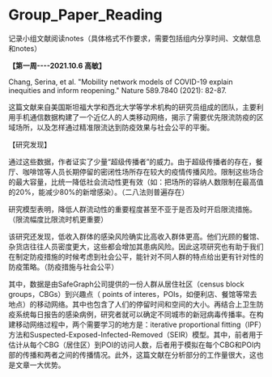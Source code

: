 # Group_Paper_Reading

记录小组文献阅读notes（具体格式不作要求，需要包括组内分享时间、文献信息和notes）

**【第一周----2021.10.6 高敏】**

Chang, Serina, et al. "Mobility network models of COVID-19 explain inequities and inform reopening." Nature 589.7840 (2021): 82-87.

这篇文献来自美国斯坦福大学和西北大学等学术机构的研究员组成的团队，主要利用手机通信数据构建了一个近亿人的人类移动网络，揭示了需要优先限流防疫的区域场所，以及怎样通过精准限流达到防疫效果与社会公平的平衡。

【研究发现】

通过这些数据，作者证实了少量“超级传播者”的威力。由于超级传播者的存在，餐厅、咖啡馆等人员长期停留的密闭性场所存在较大的疫情传播风险。限制这些场合的最大容量，比统一降低社会流动性更有效（如：把场所的容纳人数限制在最高值的20%，能减少80%的新增感染）。（二八法则普遍存在）

研究模型表明，降低人群流动性的重要程度甚至不亚于是否及时开启限流措施。（限流幅度比限流时机更重要）

该研究还发现，低收入群体的感染风险确实比高收入群体更高。他们光顾的餐馆、杂货店往往人员密度更大，这些都会增加其患病风险。因此这项研究也有助于我们在制定防疫措施的时候考虑到社会公平，能针对不同人群的特点给出更有针对性的防疫策略。（防疫措施与社会公平）

其中，数据是由SafeGraph公司提供的一份人群从居住社区（census block groups，CBGs）到兴趣点（ points of interes，POIs，如便利店、餐馆等常去地点）的移动网络。其中也包含了人们的停留时间和空间的大小。再结合上卫生防疫系统每日报告的感染病例，研究者就可以确定不同城市的新冠病毒传播率。在构建移动网络过程中，两个需要学习的地方是：iterative proportional fitting（IPF）方法和Suspected-Exposed-Infected-Removed（SEIR）模型。其中，前者用于估计从每个CBG（居住区）到POI的访问人数，后者用于模拟在每个CBG和POI内部的传播和两者之间的传播情况。此外，这篇文献在分析部分的工作量很大，这也是文章一大优势。
